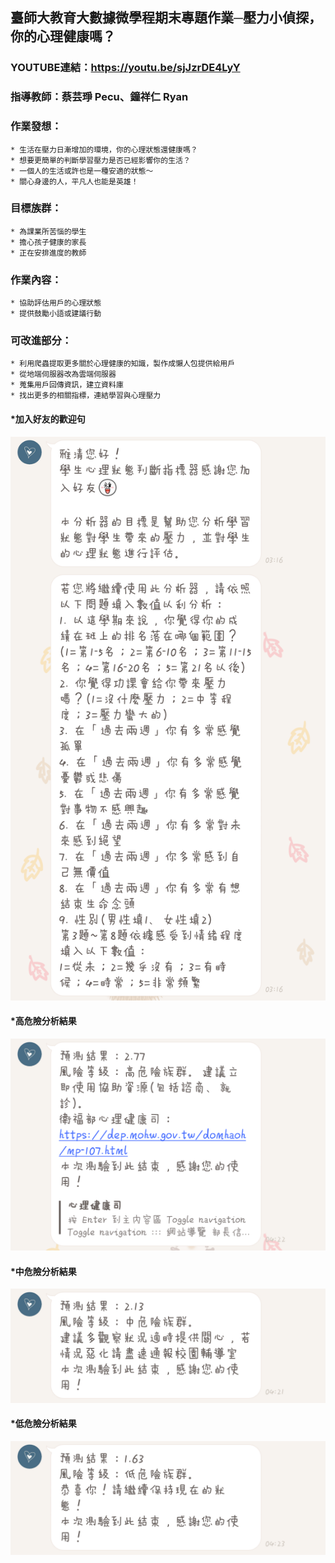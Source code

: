 ## 臺師大教育大數據微學程期末專題作業─壓力小偵探，你的心理健康嗎？
### YOUTUBE連結：https://youtu.be/sjJzrDE4LyY
### 指導教師：蔡芸琤 Pecu、鐘祥仁 Ryan
### 作業發想：
    * 生活在壓力日漸增加的環境，你的心理狀態還健康嗎？
    * 想要更簡單的判斷學習壓力是否已經影響你的生活？
    * 一個人的生活或許也是一種安適的狀態～
    * 關心身邊的人，平凡人也能是英雄！

### 目標族群：
    * 為課業所苦惱的學生
    * 擔心孩子健康的家長
    * 正在安排進度的教師

### 作業內容：
    * 協助評估用戶的心理狀態
    * 提供鼓勵小語或建議行動

### 可改進部分：
    * 利用爬蟲提取更多關於心理健康的知識，製作成懶人包提供給用戶
    * 從地端伺服器改為雲端伺服器
    * 蒐集用戶回傳資訊，建立資料庫
    * 找出更多的相關指標，連結學習與心理壓力

#### *加入好友的歡迎句
![Alt text](https://raw.githubusercontent.com/Ya-Cing/LAT-Repo/main/2023%2006%2007%20final-project/greeting.jpg)
#### *高危險分析結果
![Alt text](https://raw.githubusercontent.com/Ya-Cing/LAT-Repo/main/2023%2006%2007%20final-project/high.jpg)
#### *中危險分析結果
![Alt text](https://raw.githubusercontent.com/Ya-Cing/LAT-Repo/main/2023%2006%2007%20final-project/middle.jpg)
#### *低危險分析結果
![Alt text](https://raw.githubusercontent.com/Ya-Cing/LAT-Repo/main/2023%2006%2007%20final-project/low.jpg)
